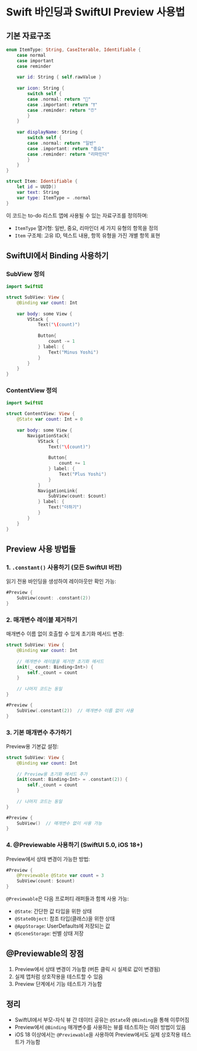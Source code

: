 # Swift 바인딩과 SwiftUI Preview 사용법

## 기본 자료구조

```swift
enum ItemType: String, CaseIterable, Identifiable {
    case normal
    case important
    case reminder
    
    var id: String { self.rawValue }
    
    var icon: String {
        switch self {
        case .normal: return "📝"
        case .important: return "❗️"
        case .reminder: return "⏰"
        }
    }
    
    var displayName: String {
        switch self {
        case .normal: return "일반"
        case .important: return "중요"
        case .reminder: return "리마인더"
        }
    }
}

struct Item: Identifiable {
    let id = UUID()
    var text: String
    var type: ItemType = .normal
}
```

이 코드는 to-do 리스트 앱에 사용될 수 있는 자료구조를 정의하며:
- `ItemType` 열거형: 일반, 중요, 리마인더 세 가지 유형의 항목을 정의
- `Item` 구조체: 고유 ID, 텍스트 내용, 항목 유형을 가진 개별 항목 표현

## SwiftUI에서 Binding 사용하기

### SubView 정의

```swift
import SwiftUI

struct SubView: View {
    @Binding var count: Int
    
    var body: some View {
        VStack {
            Text("\(count)")
            
            Button{
                count -= 1
            } label: {
                Text("Minus Yoshi")
            }
        }
    }
}
```

### ContentView 정의

```swift
import SwiftUI

struct ContentView: View {
    @State var count: Int = 0
    
    var body: some View {
        NavigationStack{
            VStack {
                Text("\(count)")
                
                Button{
                    count += 1
                } label: {
                    Text("Plus Yoshi")
                }
            }
            NavigationLink{
                SubView(count: $count)
            } label: {
                Text("더하기")
            }
        }
    }
}
```

## Preview 사용 방법들

### 1. `.constant()` 사용하기 (모든 SwiftUI 버전)

읽기 전용 바인딩을 생성하여 레이아웃만 확인 가능:

```swift
#Preview {
    SubView(count: .constant(2))
}
```

### 2. 매개변수 레이블 제거하기

매개변수 이름 없이 호출할 수 있게 초기화 메서드 변경:

```swift
struct SubView: View {
    @Binding var count: Int
    
    // 매개변수 레이블을 제거한 초기화 메서드
    init(_ count: Binding<Int>) {
        self._count = count
    }
    
    // 나머지 코드는 동일
}

#Preview {
    SubView(.constant(2))  // 매개변수 이름 없이 사용
}
```

### 3. 기본 매개변수 추가하기

Preview용 기본값 설정:

```swift
struct SubView: View {
    @Binding var count: Int
    
    // Preview용 초기화 메서드 추가
    init(count: Binding<Int> = .constant(2)) {
        self._count = count
    }
    
    // 나머지 코드는 동일
}

#Preview {
    SubView()  // 매개변수 없이 사용 가능
}
```

### 4. @Previewable 사용하기 (SwiftUI 5.0, iOS 18+)

Preview에서 상태 변경이 가능한 방법:

```swift
#Preview {
    @Previewable @State var count = 3
    SubView(count: $count)
}
```

`@Previewable`은 다음 프로퍼티 래퍼들과 함께 사용 가능:
- `@State`: 간단한 값 타입을 위한 상태
- `@StateObject`: 참조 타입(클래스)을 위한 상태
- `@AppStorage`: UserDefaults에 저장되는 값
- `@SceneStorage`: 씬별 상태 저장

## @Previewable의 장점

1. Preview에서 상태 변경이 가능함 (버튼 클릭 시 실제로 값이 변경됨)
2. 실제 앱처럼 상호작용을 테스트할 수 있음
3. Preview 단계에서 기능 테스트가 가능함

## 정리

- SwiftUI에서 부모-자식 뷰 간 데이터 공유는 `@State`와 `@Binding`을 통해 이루어짐
- Preview에서 `@Binding` 매개변수를 사용하는 뷰를 테스트하는 여러 방법이 있음
- iOS 18 이상에서는 `@Previewable`을 사용하여 Preview에서도 실제 상호작용 테스트가 가능함